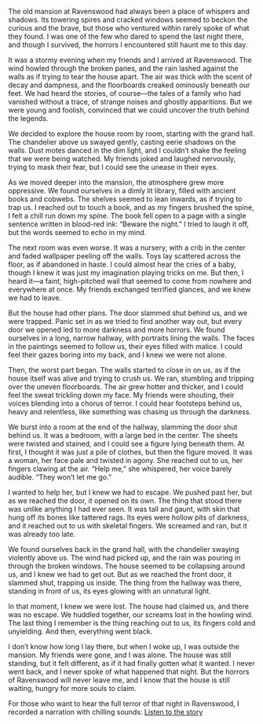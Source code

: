 The old mansion at Ravenswood had always been a place of whispers and shadows. Its towering spires and cracked windows seemed to beckon the curious and the brave, but those who ventured within rarely spoke of what they found. I was one of the few who dared to spend the last night there, and though I survived, the horrors I encountered still haunt me to this day.

It was a stormy evening when my friends and I arrived at Ravenswood. The wind howled through the broken panes, and the rain lashed against the walls as if trying to tear the house apart. The air was thick with the scent of decay and dampness, and the floorboards creaked ominously beneath our feet. We had heard the stories, of course—the tales of a family who had vanished without a trace, of strange noises and ghostly apparitions. But we were young and foolish, convinced that we could uncover the truth behind the legends.

We decided to explore the house room by room, starting with the grand hall. The chandelier above us swayed gently, casting eerie shadows on the walls. Dust motes danced in the dim light, and I couldn’t shake the feeling that we were being watched. My friends joked and laughed nervously, trying to mask their fear, but I could see the unease in their eyes.

As we moved deeper into the mansion, the atmosphere grew more oppressive. We found ourselves in a dimly lit library, filled with ancient books and cobwebs. The shelves seemed to lean inwards, as if trying to trap us. I reached out to touch a book, and as my fingers brushed the spine, I felt a chill run down my spine. The book fell open to a page with a single sentence written in blood-red ink: “Beware the night.” I tried to laugh it off, but the words seemed to echo in my mind.

The next room was even worse. It was a nursery, with a crib in the center and faded wallpaper peeling off the walls. Toys lay scattered across the floor, as if abandoned in haste. I could almost hear the cries of a baby, though I knew it was just my imagination playing tricks on me. But then, I heard it—a faint, high-pitched wail that seemed to come from nowhere and everywhere at once. My friends exchanged terrified glances, and we knew we had to leave.

But the house had other plans. The door slammed shut behind us, and we were trapped. Panic set in as we tried to find another way out, but every door we opened led to more darkness and more horrors. We found ourselves in a long, narrow hallway, with portraits lining the walls. The faces in the paintings seemed to follow us, their eyes filled with malice. I could feel their gazes boring into my back, and I knew we were not alone.

Then, the worst part began. The walls started to close in on us, as if the house itself was alive and trying to crush us. We ran, stumbling and tripping over the uneven floorboards. The air grew hotter and thicker, and I could feel the sweat trickling down my face. My friends were shouting, their voices blending into a chorus of terror. I could hear footsteps behind us, heavy and relentless, like something was chasing us through the darkness.

We burst into a room at the end of the hallway, slamming the door shut behind us. It was a bedroom, with a large bed in the center. The sheets were twisted and stained, and I could see a figure lying beneath them. At first, I thought it was just a pile of clothes, but then the figure moved. It was a woman, her face pale and twisted in agony. She reached out to us, her fingers clawing at the air. “Help me,” she whispered, her voice barely audible. “They won’t let me go.”

I wanted to help her, but I knew we had to escape. We pushed past her, but as we reached the door, it opened on its own. The thing that stood there was unlike anything I had ever seen. It was tall and gaunt, with skin that hung off its bones like tattered rags. Its eyes were hollow pits of darkness, and it reached out to us with skeletal fingers. We screamed and ran, but it was already too late.

We found ourselves back in the grand hall, with the chandelier swaying violently above us. The wind had picked up, and the rain was pouring in through the broken windows. The house seemed to be collapsing around us, and I knew we had to get out. But as we reached the front door, it slammed shut, trapping us inside. The thing from the hallway was there, standing in front of us, its eyes glowing with an unnatural light.

In that moment, I knew we were lost. The house had claimed us, and there was no escape. We huddled together, our screams lost in the howling wind. The last thing I remember is the thing reaching out to us, its fingers cold and unyielding. And then, everything went black.

I don’t know how long I lay there, but when I woke up, I was outside the mansion. My friends were gone, and I was alone. The house was still standing, but it felt different, as if it had finally gotten what it wanted. I never went back, and I never spoke of what happened that night. But the horrors of Ravenswood will never leave me, and I know that the house is still waiting, hungry for more souls to claim. 

For those who want to hear the full terror of that night in Ravenswood, I recorded a narration with chilling sounds: [Listen to the story](https://youtu.be/FOj6lfrXRU0)

